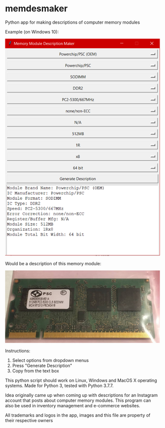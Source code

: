 # memdesmaker
Python app for making descriptions of computer memory modules

Example (on Windows 10):

![ExampleWindow](example_window.png)

Would be a description of this memory module:

![ExampleModule](example_module.png)

Instructions:
1. Select options from dropdown menus
2. Press "Generate Description"
3. Copy from the text box

This python script should work on Linux, Windows and MacOS X operating systems. Made for Python 3, tested with Python 3.7.7.

Idea originally came up when coming up with descriptions for an Instagram account that posts about computer memory modules. This program can also be used in inventory management and e-commerce websites.

All trademarks and logos in the app, images and this file are property of their respective owners
